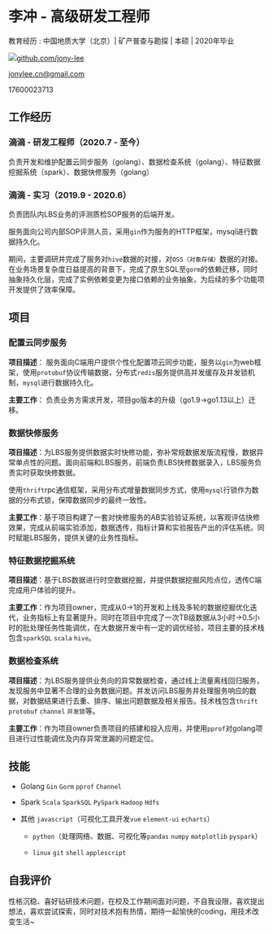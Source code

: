 # 李冲 - 高级研发工程师

教育经历 : 中国地质大学（北京）| 矿产普查与勘探 | 本硕 | 2020年毕业

![](https://img.shields.io/badge/--000?&logo=GitHub)[github.com/jony-lee](https://github.com/jony-lee)

[jonylee.cn@gmail.com](mailto:jonylee.cn@gmail.com)

17600023713

## 工作经历

### 滴滴 - 研发工程师（2020.7 - 至今）

负责开发和维护配置云同步服务（golang）、数据检查系统（golang）、特征数据挖掘系统（spark）、数据快修服务（golang）

### 滴滴 - 实习（2019.9 - 2020.6）

负责团队内LBS业务的评测质检SOP服务的后端开发。

服务面向公司内部SOP评测人员，采用`gin`作为服务的HTTP框架，mysql进行数据持久化。

期间，主要调研并完成了服务对`hive`数据的对接，对`OSS（对象存储）`数据的对接。在业务场景复杂度日益提高的背景下，完成了原生SQL至`gorm`的依赖迁移，同时抽象持久化层，完成了实例依赖变更为接口依赖的业务抽象，为后续的多个功能项开发提供了效率保障。

## 项目

### 配置云同步服务

**项目描述**： 服务面向C端用户提供个性化配置项云同步功能，服务以`gin`为web框架，使用`protobuf`协议传输数据，分布式`redis`服务提供高并发缓存及并发锁机制，`mysql`进行数据持久化。

**主要工作**： 负责业务方需求开发，项目go版本的升级（go1.9->go1.13以上）迁移。

### 数据快修服务

**项目描述**：为LBS服务提供数据实时快修功能，弥补常规数据发版流程慢，数据异常单点性的问题。面向前端和LBS服务，前端负责LBS快修数据录入，LBS服务负责实时获取快修数据。

使用`thrift`rpc通信框架，采用分布式增量数据同步方式，使用`mysql`行锁作为数据的分布式锁，保障数据同步的最终一致性。

**主要工作**：基于项目构建了一套对快修服务的AB实验验证系统，以客观评估快修效果，完成从前端实验添加，数据透传，指标计算和实验报告产出的评估系统。同时赋能LBS服务，提供关键的业务性指标。

### 特征数据挖掘系统

**项目描述**：基于LBS数据进行时空数据挖掘，并提供数据挖掘风险点位，透传C端完成用户体验的提升。

**主要工作**：作为项目owner，完成从0->1的开发和上线及多轮的数据挖掘优化迭代，业务指标上有显著提升。同时在项目中完成了一次TB级数据从3小时->0.5小时的批处理任务性能调优，在大数据开发中有一定的调优经验，项目主要的技术栈包含`sparkSQL` `scala` `hive`。

### 数据检查系统

**项目描述**：为LBS服务提供业务向的异常数据检查，通过线上流量离线回归服务，发现服务中显著不合理的业务数据问题。并发访问LBS服务并处理服务响应的数据，对数据结果进行去重、排序、输出问题数据及相关报告。技术栈包含`thrift` `protobuf` `channel` `并发锁`等。

**主要工作**：作为项目owner负责项目的搭建和投入应用，并使用`pprof`对golang项目进行过性能调优及内存异常泄漏的问题定位。

## 技能

- Golang `Gin` `Gorm` `pprof` `Channel`

- Spark `Scala` `SparkSQL` `PySpark` `Hadoop` `Hdfs`

- 其他 `javascript`（可视化工具开发`vue` `element-ui` `echarts`）
  
  - `python`（处理网络、数据、可视化等`pandas` `numpy` `matplotlib` `pyspark`）
  
  - `linux` `git` `shell` `applescript` 

## 自我评价

性格沉稳、喜好钻研技术问题，在校及工作期间面对问题，不自我设限，喜欢提出想法，喜欢尝试探索，同时对技术抱有热情，期待一起愉快的coding，用技术改变生活~
